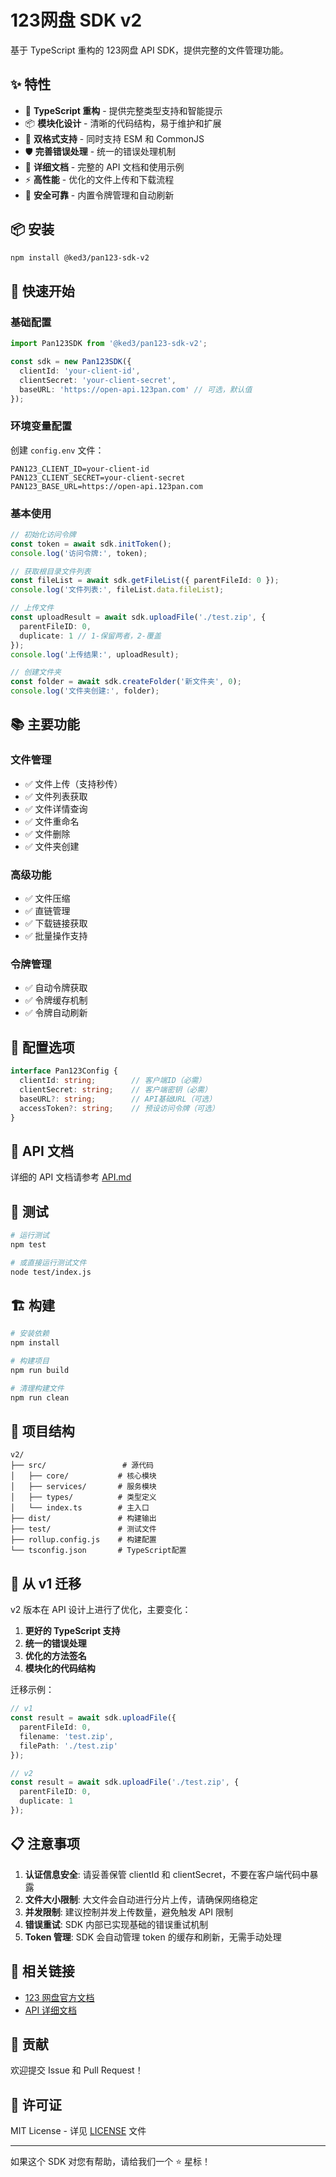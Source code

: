 # 123网盘 SDK v2

基于 TypeScript 重构的 123网盘 API SDK，提供完整的文件管理功能。

## ✨ 特性

- 🚀 **TypeScript 重构** - 提供完整类型支持和智能提示
- 📦 **模块化设计** - 清晰的代码结构，易于维护和扩展
- 🔧 **双格式支持** - 同时支持 ESM 和 CommonJS
- 🛡️ **完善错误处理** - 统一的错误处理机制
- 📝 **详细文档** - 完整的 API 文档和使用示例
- ⚡ **高性能** - 优化的文件上传和下载流程
- 🔐 **安全可靠** - 内置令牌管理和自动刷新

## 📦 安装

```bash
npm install @ked3/pan123-sdk-v2
```

## 🚀 快速开始

### 基础配置

```typescript
import Pan123SDK from '@ked3/pan123-sdk-v2';

const sdk = new Pan123SDK({
  clientId: 'your-client-id',
  clientSecret: 'your-client-secret',
  baseURL: 'https://open-api.123pan.com' // 可选，默认值
});
```

### 环境变量配置

创建 `config.env` 文件：

```env
PAN123_CLIENT_ID=your-client-id
PAN123_CLIENT_SECRET=your-client-secret
PAN123_BASE_URL=https://open-api.123pan.com
```

### 基本使用

```typescript
// 初始化访问令牌
const token = await sdk.initToken();
console.log('访问令牌:', token);

// 获取根目录文件列表
const fileList = await sdk.getFileList({ parentFileId: 0 });
console.log('文件列表:', fileList.data.fileList);

// 上传文件
const uploadResult = await sdk.uploadFile('./test.zip', {
  parentFileID: 0,
  duplicate: 1 // 1-保留两者，2-覆盖
});
console.log('上传结果:', uploadResult);

// 创建文件夹
const folder = await sdk.createFolder('新文件夹', 0);
console.log('文件夹创建:', folder);
```

## 📚 主要功能

### 文件管理
- ✅ 文件上传（支持秒传）
- ✅ 文件列表获取
- ✅ 文件详情查询
- ✅ 文件重命名
- ✅ 文件删除
- ✅ 文件夹创建

### 高级功能
- ✅ 文件压缩
- ✅ 直链管理
- ✅ 下载链接获取
- ✅ 批量操作支持

### 令牌管理
- ✅ 自动令牌获取
- ✅ 令牌缓存机制
- ✅ 令牌自动刷新

## 🔧 配置选项

```typescript
interface Pan123Config {
  clientId: string;        // 客户端ID（必需）
  clientSecret: string;    // 客户端密钥（必需）
  baseURL?: string;        // API基础URL（可选）
  accessToken?: string;    // 预设访问令牌（可选）
}
```

## 📖 API 文档

详细的 API 文档请参考 [API.md](./API.md)

## 🧪 测试

```bash
# 运行测试
npm test

# 或直接运行测试文件
node test/index.js
```

## 🏗️ 构建

```bash
# 安装依赖
npm install

# 构建项目
npm run build

# 清理构建文件
npm run clean
```

## 📁 项目结构

```
v2/
├── src/                 # 源代码
│   ├── core/           # 核心模块
│   ├── services/       # 服务模块
│   ├── types/          # 类型定义
│   └── index.ts        # 主入口
├── dist/               # 构建输出
├── test/               # 测试文件
├── rollup.config.js    # 构建配置
└── tsconfig.json       # TypeScript配置
```

## 🔄 从 v1 迁移

v2 版本在 API 设计上进行了优化，主要变化：

1. **更好的 TypeScript 支持**
2. **统一的错误处理**
3. **优化的方法签名**
4. **模块化的代码结构**

迁移示例：

```typescript
// v1
const result = await sdk.uploadFile({
  parentFileId: 0,
  filename: 'test.zip',
  filePath: './test.zip'
});

// v2
const result = await sdk.uploadFile('./test.zip', {
  parentFileID: 0,
  duplicate: 1
});
```

## 📋 注意事项

1. **认证信息安全**: 请妥善保管 clientId 和 clientSecret，不要在客户端代码中暴露
2. **文件大小限制**: 大文件会自动进行分片上传，请确保网络稳定
3. **并发限制**: 建议控制并发上传数量，避免触发 API 限制
4. **错误重试**: SDK 内部已实现基础的错误重试机制
5. **Token 管理**: SDK 会自动管理 token 的缓存和刷新，无需手动处理

## 🔗 相关链接

- [123 网盘官方文档](https://www.123pan.com/developer)
- [API 详细文档](./API.md)

## 🤝 贡献

欢迎提交 Issue 和 Pull Request！

## 📄 许可证

MIT License - 详见 [LICENSE](./LICENSE) 文件

---

如果这个 SDK 对您有帮助，请给我们一个 ⭐ 星标！
